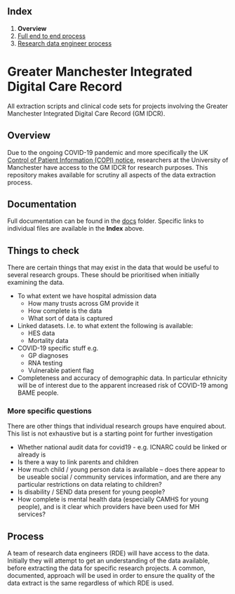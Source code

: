 ## Index

1. **Overview**
2. [Full end to end process](docs/process-end-2-end.md)
3. [Research data engineer process](docs/process-for-research-data-engineers.md)

# Greater Manchester Integrated Digital Care Record

All extraction scripts and clinical code sets for projects involving the Greater Manchester Integrated Digital Care Record (GM IDCR).

## Overview

Due to the ongoing COVID-19 pandemic and more specifically the UK [Control of Patient Information (COPI) notice](https://digital.nhs.uk/coronavirus/coronavirus-covid-19-response-information-governance-hub/control-of-patient-information-copi-notice), researchers at the University of Manchester have access to the GM IDCR for research purposes. This repository makes available for scrutiny all aspects of the data extraction process.

## Documentation

Full documentation can be found in the [docs](docs/) folder. Specific links to individual files are available in the **Index** above.

## Things to check

There are certain things that may exist in the data that would be useful to several research groups. These should be prioritised when initially examining the data.

- To what extent we have hospital admission data
  - How many trusts across GM provide it
  - How complete is the data
  - What sort of data is captured
- Linked datasets. I.e. to what extent the following is available:
  - HES data
  - Mortality data
- COVID-19 specific stuff e.g.
  - GP diagnoses
  - RNA testing
  - Vulnerable patient flag
- Completeness and accuracy of demographic data. In particular ethnicity will be of interest due to the apparent increased risk of COVID-19 among BAME people.

### More specific questions

There are other things that individual research groups have enquired about. This list is not exhaustive but is a starting point for further investigation

- Whether national audit data for covid19 - e.g. ICNARC could be linked or already is
- Is there a way to link parents and children
- How much child / young person data is available – does there appear to be useable social / community services information, and are there any particular restrictions on data relating to children?
- Is disability / SEND data present for young people?
-	How complete is mental health data (especially CAMHS for young people), and is it clear which providers have been used for MH services? 

## Process

A team of research data engineers (RDE) will have access to the data. Initially they will attempt to get an understanding of the data available, before extracting the data for specific research projects. A common, documented, approach will be used in order to ensure the quality of the data extract is the same regardless of which RDE is used.